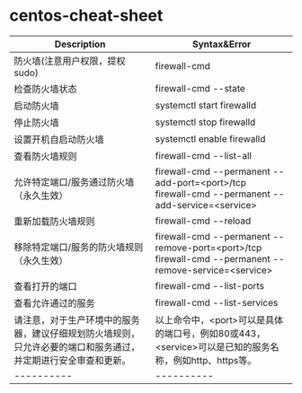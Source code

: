 # centos-cheat-sheet
| Description                        |   Syntax&Error                                                    |
| ---------------------------------- | ----------------------------------------------------------------- |
| 防火墙(注意用户权限，提权sudo) | firewall-cmd |
| 检查防火墙状态 | firewall-cmd --state |
| 启动防火墙 | systemctl start firewalld |
| 停止防火墙 | systemctl stop firewalld |
| 设置开机自启动防火墙 | systemctl enable firewalld |
| 查看防火墙规则 | firewall-cmd --list-all |
| 允许特定端口/服务通过防火墙（永久生效） | firewall-cmd --permanent --add-port=&#60;port&#62;/tcp <br> firewall-cmd --permanent --add-service=&#60;service&#62; |
| 重新加载防火墙规则 | firewall-cmd --reload |
| 移除特定端口/服务的防火墙规则（永久生效） | firewall-cmd --permanent --remove-port=&#60;port&#62;/tcp <br> firewall-cmd --permanent --remove-service=&#60;service&#62; |
| 查看打开的端口 | firewall-cmd --list-ports |
| 查看允许通过的服务 | firewall-cmd --list-services |
| 请注意，对于生产环境中的服务器，建议仔细规划防火墙规则，只允许必要的端口和服务通过，并定期进行安全审查和更新。 | 以上命令中，&#60;port&#62;可以是具体的端口号，例如80或443，&#60;service&#62;可以是已知的服务名称，例如http、https等。 |
| ---------- | ---------- |
